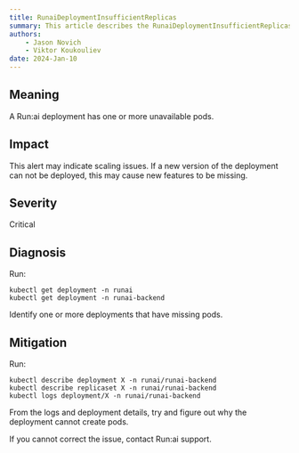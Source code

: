 ```yaml
---
title: RunaiDeploymentInsufficientReplicas 
summary: This article describes the RunaiDeploymentInsufficientReplicas alert.
authors:
    - Jason Novich
    - Viktor Koukouliev
date: 2024-Jan-10
---
```


## Meaning

A Run:ai deployment has one or more unavailable pods.

## Impact

This alert may indicate scaling issues.
If a new version of the deployment can not be deployed, this may cause new features to be missing.

## Severity

Critical

## Diagnosis

Run:
```
kubectl get deployment -n runai
kubectl get deployment -n runai-backend
```

Identify one or more deployments that have missing pods.

## Mitigation

Run:
```
kubectl describe deployment X -n runai/runai-backend
kubectl describe replicaset X -n runai/runai-backend
kubectl logs deployment/X -n runai/runai-backend
```

From the logs and deployment details, try and figure out why the deployment cannot create pods. 

If you cannot correct the issue, contact Run:ai support.
